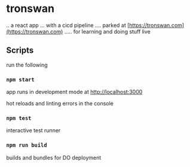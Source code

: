 # tronswan

.. a react app 
... with a cicd pipeline
.... parked at [https://tronswan.com](https://tronswan.com)
..... for learning and doing stuff live

## Scripts

run the following

### `npm start`

app runs in development mode at [http://localhost:3000](http://localhost:3000)

hot reloads and linting errors in the console

### `npm test`

interactive test runner

### `npm run build`

builds and bundles for DO deployment
